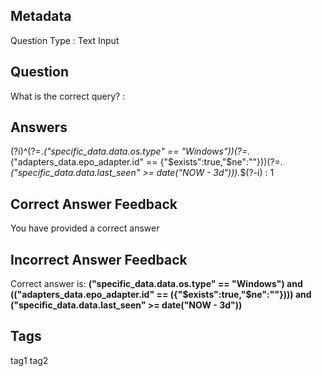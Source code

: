 ## Metadata
Question Type : Text Input

## Question
What is the correct query? :

## Answers
(?i)^(?=.*\("specific_data\.data\.os\.type" == "Windows"\))(?=.*\("adapters_data\.epo_adapter\.id" == \{"\$exists":true,"\$ne":""\}\))(?=.*\("specific_data\.data\.last_seen" >= date\("NOW - 3d"\)\)).*$(?-i) : 1

## Correct Answer Feedback
You have provided a correct answer

## Incorrect Answer Feedback
Correct answer is: **("specific_data.data.os.type" == "Windows") and (("adapters_data.epo_adapter.id" == ({"$exists":true,"$ne":""}))) and ("specific_data.data.last_seen" >= date("NOW - 3d"))**

## Tags
tag1
tag2
